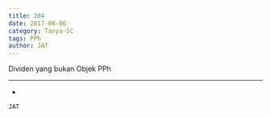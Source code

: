 ```yaml
---
title: 284
date: 2017-06-06
category: Tanya-SC
tags: PPh
author: JAT
---
```


Dividen yang bukan Objek PPh

---

-

`JAT`
